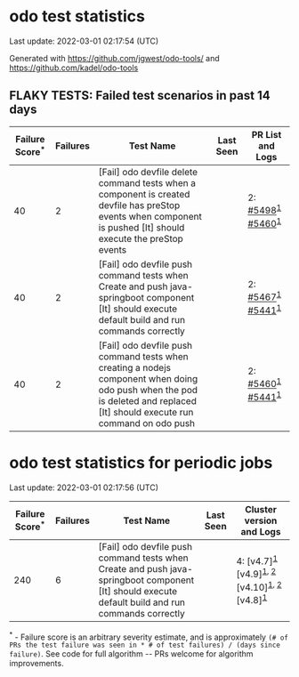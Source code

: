 # odo test statistics
Last update: 2022-03-01 02:17:54 (UTC)

Generated with https://github.com/jgwest/odo-tools/ and https://github.com/kadel/odo-tools
## FLAKY TESTS: Failed test scenarios in past 14 days
| Failure Score<sup>*</sup> | Failures | Test Name | Last Seen | PR List and Logs 
|---|---|---|---|---|
| 40 | 2 | [Fail] odo devfile delete command tests when a component is created devfile has preStop events when component is pushed [It] should execute the preStop events  |  | 2: [#5498](https://github.com/openshift/odo/pull/5498)<sup>[1](https://storage.googleapis.com/origin-ci-test/pr-logs/pull/openshift_odo/5498/pull-ci-redhat-developer-odo-main-v4.9-integration-e2e/1497217247460986880/build-log.txt)</sup> [#5460](https://github.com/openshift/odo/pull/5460)<sup>[1](https://storage.googleapis.com/origin-ci-test/pr-logs/pull/openshift_odo/5460/pull-ci-redhat-developer-odo-main-v4.9-integration-e2e/1493541065091715072/build-log.txt)</sup> 
| 40 | 2 | [Fail] odo devfile push command tests when Create and push java-springboot component [It] should execute default build and run commands correctly  |  | 2: [#5467](https://github.com/openshift/odo/pull/5467)<sup>[1](https://storage.googleapis.com/origin-ci-test/pr-logs/pull/openshift_odo/5467/pull-ci-redhat-developer-odo-main-v4.9-integration-e2e/1496723111893012480/build-log.txt)</sup> [#5441](https://github.com/openshift/odo/pull/5441)<sup>[1](https://storage.googleapis.com/origin-ci-test/pr-logs/pull/openshift_odo/5441/pull-ci-redhat-developer-odo-main-v4.9-integration-e2e/1498331532115316736/build-log.txt)</sup> 
| 40 | 2 | [Fail] odo devfile push command tests when creating a nodejs component when doing odo push when the pod is deleted and replaced [It] should execute run command on odo push  |  | 2: [#5460](https://github.com/openshift/odo/pull/5460)<sup>[1](https://storage.googleapis.com/origin-ci-test/pr-logs/pull/openshift_odo/5460/pull-ci-redhat-developer-odo-main-v4.9-integration-e2e/1493563633987227648/build-log.txt)</sup> [#5441](https://github.com/openshift/odo/pull/5441)<sup>[1](https://storage.googleapis.com/origin-ci-test/pr-logs/pull/openshift_odo/5441/pull-ci-redhat-developer-odo-main-v4.9-integration-e2e/1497183257844781056/build-log.txt)</sup> 


# odo test statistics for periodic jobs
Last update: 2022-03-01 02:17:56 (UTC)

| Failure Score<sup>*</sup> | Failures | Test Name | Last Seen | Cluster version and Logs 
|---|---|---|---|---|
| 240 | 6 | [Fail] odo devfile push command tests when Create and push java-springboot component [It] should execute default build and run commands correctly  |  | 4: [v4.7]<sup>[1](https://storage.googleapis.com/origin-ci-test/logs/periodic-ci-redhat-developer-odo-main-v4.7-integration-e2e-periodic/1497360917841580032/build-log.txt)</sup> [v4.9]<sup>[1](https://storage.googleapis.com/origin-ci-test/logs/periodic-ci-redhat-developer-odo-main-v4.9-integration-e2e-periodic/1496273936772501504/build-log.txt), [2](https://storage.googleapis.com/origin-ci-test/logs/periodic-ci-redhat-developer-odo-main-v4.9-integration-e2e-periodic/1493918338915504128/build-log.txt)</sup> [v4.10]<sup>[1](https://storage.googleapis.com/origin-ci-test/logs/periodic-ci-redhat-developer-odo-main-v4.10-integration-e2e-periodic/1497995011831107584/build-log.txt), [2](https://storage.googleapis.com/origin-ci-test/logs/periodic-ci-redhat-developer-odo-main-v4.10-integration-e2e-periodic/1495549183845732352/build-log.txt)</sup> [v4.8]<sup>[1](https://storage.googleapis.com/origin-ci-test/logs/periodic-ci-redhat-developer-odo-main-v4.8-integration-e2e-periodic/1497723329950257152/build-log.txt)</sup> 



<sup>*</sup> - Failure score is an arbitrary severity estimate, and is approximately `(# of PRs the test failure was seen in * # of test failures) / (days since failure)`. See code for full algorithm -- PRs welcome for algorithm improvements.
